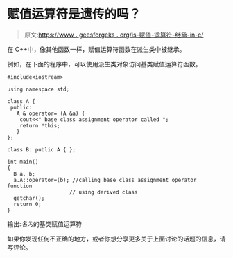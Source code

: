 # 赋值运算符是遗传的吗？

> 原文:[https://www . geesforgeks . org/is-赋值-运算符-继承-in-c/](https://www.geeksforgeeks.org/is-assignment-operator-inherited-in-c/)

在 C++中，像其他函数一样，赋值运算符函数在派生类中被继承。

例如，在下面的程序中，可以使用派生类对象访问基类赋值运算符函数。

```
#include<iostream>

using namespace std;

class A {
 public:
   A & operator= (A &a) { 
    cout<<" base class assignment operator called "; 
    return *this;
   }
};

class B: public A { };

int main()
{
  B a, b;
  a.A::operator=(b); //calling base class assignment operator function 
                    // using derived class
  getchar();
  return 0;
}
```

输出:*名为*的基类赋值运算符

如果你发现任何不正确的地方，或者你想分享更多关于上面讨论的话题的信息，请写评论。